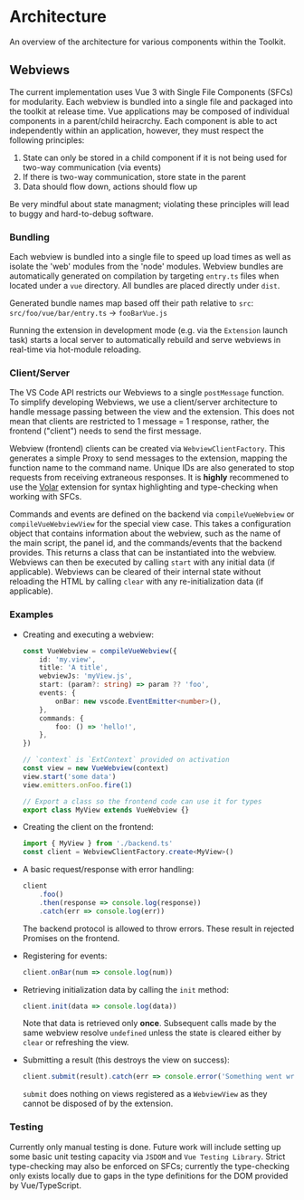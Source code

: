 # Architecture

An overview of the architecture for various components within the Toolkit.

## Webviews

The current implementation uses Vue 3 with Single File Components (SFCs) for modularity. Each webview
is bundled into a single file and packaged into the toolkit at release time. Vue applications may be composed
of individual components in a parent/child heiracrchy. Each component is able to act independently within an
application, however, they must respect the following principles:

1. State can only be stored in a child component if it is not being used for two-way communication (via events)
2. If there is two-way communication, store state in the parent
3. Data should flow down, actions should flow up

Be very mindful about state managment; violating these principles will lead to buggy and hard-to-debug software.

### Bundling

Each webview is bundled into a single file to speed up load times as well as isolate the 'web' modules from the 'node' modules. Webview bundles are automatically generated on compilation by targeting `entry.ts` files when located under a `vue` directory. All bundles are placed directly under `dist`.

Generated bundle names map based off their path relative to `src`: `src/foo/vue/bar/entry.ts` -> `fooBarVue.js`

Running the extension in development mode (e.g. via the `Extension` launch task) starts a local server to automatically rebuild and serve webviews in real-time via hot-module reloading.

### Client/Server

The VS Code API restricts our Webviews to a single `postMessage` function. To simplify developing Webviews, we use a client/server architecture to handle message passing between the view and the extension. This does not mean that clients are restricted to 1 message = 1 response, rather, the frontend ("client")
needs to send the first message.

Webview (frontend) clients can be created via `WebviewClientFactory`. This generates a simple Proxy to send messages to the extension, mapping the function name to the command name. Unique IDs are also generated to stop requests from receiving extraneous responses. It is **highly** recommened to use the [Volar](https://marketplace.visualstudio.com/items?itemName=johnsoncodehk.volar) extension for syntax highlighting and type-checking when working with SFCs.

Commands and events are defined on the backend via `compileVueWebview` or `compileVueWebviewView` for the special view case. This takes a configuration object that contains information about the webview, such as the
name of the main script, the panel id, and the commands/events that the backend provides. This returns a class that can be instantiated into the webview. Webviews can then be executed by calling `start` with any initial data (if applicable). Webviews can be cleared of their internal state without reloading the HTML by calling `clear` with any re-initialization data (if applicable).

### Examples

-   Creating and executing a webview:

    ```ts
    const VueWebview = compileVueWebview({
        id: 'my.view',
        title: 'A title',
        webviewJs: 'myView.js',
        start: (param?: string) => param ?? 'foo',
        events: {
            onBar: new vscode.EventEmitter<number>(),
        },
        commands: {
            foo: () => 'hello!',
        },
    })

    // `context` is `ExtContext` provided on activation
    const view = new VueWebview(context)
    view.start('some data')
    view.emitters.onFoo.fire(1)

    // Export a class so the frontend code can use it for types
    export class MyView extends VueWebview {}
    ```

-   Creating the client on the frontend:

    ```ts
    import { MyView } from './backend.ts'
    const client = WebviewClientFactory.create<MyView>()
    ```

-   A basic request/response with error handling:

    ```ts
    client
        .foo()
        .then(response => console.log(response))
        .catch(err => console.log(err))
    ```

    The backend protocol is allowed to throw errors. These result in rejected Promises on the frontend.

-   Registering for events:

    ```ts
    client.onBar(num => console.log(num))
    ```

-   Retrieving initialization data by calling the `init` method:

    ```ts
    client.init(data => console.log(data))
    ```

    Note that data is retrieved only **once**. Subsequent calls made by the same webview resolve `undefined` unless the state is cleared either by `clear` or refreshing the view.

-   Submitting a result (this destroys the view on success):

    ```ts
    client.submit(result).catch(err => console.error('Something went wrong!'))
    ```

    `submit` does nothing on views registered as a `WebviewView` as they cannot be disposed of by the extension.

### Testing

Currently only manual testing is done. Future work will include setting up some basic unit testing capacity via `JSDOM` and `Vue Testing Library`. Strict type-checking may also be enforced on SFCs; currently the type-checking only exists locally due to gaps in the type definitions for the DOM provided by Vue/TypeScript.
